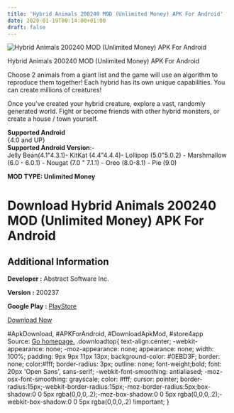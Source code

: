 ```yaml
---
title: 'Hybrid Animals 200240 MOD (Unlimited Money) APK For Android'
date: 2020-01-19T00:14:00+01:00
draft: false
---
```


![Hybrid Animals 200240 MOD (Unlimited Money) APK For Android](https://i0.wp.com/apkhome.net/wp-content/uploads/2020/01/Hybrid-Animals-200240-MOD-Unlimited-Money.png "Hybrid Animals 200240 MOD (Unlimited Money) APK For Android")

  

Hybrid Animals 200240 MOD (Unlimited Money) APK For Android

Choose 2 animals from a giant list and the game will use an algorithm to reproduce them together! Each hybrid has its own unique capabilities. You can create millions of creatures!

Once you've created your hybrid creature, explore a vast, randomly generated world. Fight or become friends with other hybrid monsters, or create a house / town yourself.

**Supported Android**  
{4.0 and UP}  
**Supported Android Version**:-  
Jelly Bean(4.1"4.3.1)- KitKat (4.4"4.4.4)- Lollipop (5.0"5.0.2) - Marshmallow (6.0 - 6.0.1) - Nougat (7.0 " 7.1.1) - Oreo (8.0-8.1) - Pie (9.0)

**MOD TYPE: Unlimited Money**

Download Hybrid Animals 200240 MOD (Unlimited Money) APK For Android
====================================================================

Additional Information
----------------------

**Developer :** Abstract Software Inc.

**Version :** 200237

**Google Play :** [PlayStore](https://play.google.com/store/apps/details?id=com.abstractsoft.hybridanimals)

  

[Download Now](https://store4app.co/post/hybrid-animals-200240-mod-unlimited-money-apk-for-android_1579370615)

  
#ApkDownload, #APKForAndroid, #DownloadApkMod, #store4app  
Source: [Go homepage.](https://store4app.co/post/hybrid-animals-200240-mod-unlimited-money-apk-for-android_1579370615) .downloadtop{ text-align:center; -webkit-appearance: none; -moz-appearance: none; appearance: none; width: 100%; padding: 9px 9px 11px 13px; background-color: #0EBD3F; border: none; color:#fff; border-radius: 3px; outline: none; font-weight;bold; font: 20px 'Open Sans', sans-serif; -webkit-font-smoothing: antialiased; -moz-osx-font-smoothing: grayscale; color: #fff; cursor: pointer; border-radius:15px;-webkit-border-radius:15px;-moz-border-radius:5px;box-shadow:0 0 5px rgba(0,0,0,.2);-moz-box-shadow:0 0 5px rgba(0,0,0,.2);-webkit-box-shadow:0 0 5px rgba(0,0,0,.2) !important; }